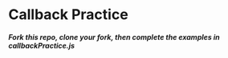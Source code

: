 Callback Practice
====================
##### Fork this repo, clone your fork, then complete the examples in callbackPractice.js
